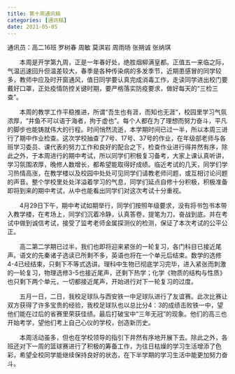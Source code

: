 ```yaml
---
title: 第十周通讯稿
categories: [通讯稿]
date: 2021-05-05
---
```


通讯员：高二16班 罗树春 周敏 莫淇岩 周雨旸 张朔诚 张纳琪

　　本周是开学第九周，正是一年春好处，绝胜烟柳满皇都。正值五一来临之际，气温迅速回升但温差较大，春季是各种传染病的多发季节，近期患感冒的同学较多，教师中应及时开窗通风，值日同学要认真完成消毒工作，走读同学进出校门要戴好口罩，正处疫情防控关键时期，要严格落实防疫要求，做好每天的“三检三查”。

　　本周的教学工作平稳推进，所谓“吾生也有涯，而知也无涯”，校园里学习气氛浓厚，“井鱼不可以语于海者，拘于虚也”。每个人都在为了理想而努力奋斗，平凡的脚步也能铸就伟大的行程。时间悄然流逝，本学期时间已过一半，所以本周三进行了期中作业检查。这次学校抽查了7号、17号、37号的作业，在年级部老师与各班学习委员、课代表的努力工作和良好的配合之下，检查作业进行得井然有序，除此之外，于本周进行的期中考试，所以同学们积极复习备考，大家上课认真听讲，学习氛围浓厚，晚修人数增长，都希望能取得好成绩。临近考试的几天，同学们学习热情高涨，在教学楼以及校园中处处可见同学们请教老师问题，或互相讨论问题的声音。整个学校里处处洋溢着学习的气息，同学们延点自修十分积极，积极准备即将到来的期中考试，从中也能看出同学们对这次考试十分重视。

　　4月29日下午，期中考试如期举行，同学们按照年级要求，没有将书包书本带入教学楼，在考场上，同学们沉着冷静，认真答卷，提笔为刀，奋战到底。并在考试中做到诚信考试，接受了监考老师金属探测仪的检测，保证了本次考试的公平公正。

　　高二第二学期已过半，我们也即将迎来紧张的一轮复习，各门科目已接近尾声。语文的先秦诸子选读已所剩不多，英语也将在一个单元后结束。数学的选修4-4已经结束，只剩下不等式选讲。理科中生物已彻底学习完毕，进入紧张而刺激的一轮复习，物理选修3-5也接近尾声，还剩下热学；化学《物质的结构与性质》也只剩下两个单元，一切都接近尾声，开始进行对下一轮复习的过度。

　　五月一日，二日，我校足球队与西安铁一中足球队进行了友谊赛。此次比赛让双方获得了许多宝贵的经验，我校足球队也以总比分4：3的成绩击败铁一中，望他们能在过后的省赛里荣获佳绩。最后打破宝中“三年无冠”的现象。他们的高三也开始考学，望他们考上自己心仪的学校，创造新历史。

　　本周活动虽多，但也在学校领导的指引下井然有序地开展下去。除此之外，各班还对下一周的篮球赛进行了积极的筹备工作，为往日枯燥的学习生活增添了色彩，希望全校同学能继续保持良好的状态，在下半学期的学习生活中能更加努力奋斗。
